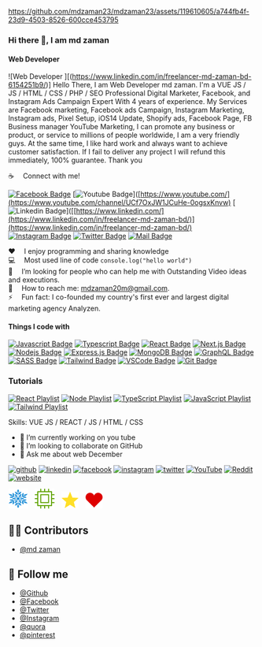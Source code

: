 

https://github.com/mdzaman23/mdzaman23/assets/119610605/a744fb4f-23d9-4503-8526-600cce453795


### Hi there 👋, I am md zaman
#### Web Developer 
![Web Developer ][(https://www.linkedin.com/in/freelancer-md-zaman-bd-6154251b9/)]
Hello There, I am Web Developer md zaman. I'm a VUE JS / JS / HTML / CSS / PHP / SEO Professional Digital Marketer, Facebook, and Instagram Ads Campaign Expert With 4 years of experience. My Services are Facebook marketing, Facebook ads Campaign, Instagram Marketing, Instagram ads, Pixel Setup, iOS14 Update, Shopify ads, Facebook Page, FB Business manager YouTube Marketing, I can promote any business or product, or service to millions of people worldwide, I am a very friendly guys. At the same time, I like hard work and always want to achieve customer satisfaction. If I fail to deliver any project I will refund this immediately, 100% guarantee. Thank you



:coffee: &emsp;Connect with me!

[![Facebook Badge](https://img.shields.io/badge/Facebook-1877F2?style=for-the-badge&logo=facebook&logoColor=white)](https://facebook.com/mdzaman21) [![Youtube Badge](https://img.shields.io/badge/YouTube-FF0000?style=for-the-badge&logo=youtube&logoColor=white)]([https://www.youtube.com/](https://www.youtube.com/channel/UCf7OxJW1JCuHe-0ogsxKnvw) [![Linkedin Badge](https://img.shields.io/badge/LinkedIn-0077B5?style=for-the-badge&logo=linkedin&logoColor=white)]([[https://www.linkedin.com/](https://www.linkedin.com/in/freelancer-md-zaman-bd/)](https://www.linkedin.com/in/freelancer-md-zaman-bd/) [![Instagram Badge](https://img.shields.io/badge/Instagram-E4405F?style=for-the-badge&logo=instagram&logoColor=white)]([[https://www.instagram.com/freelancermdzamanbd/](https://www.instagram.com/freelancermdzamanbd/)](https://www.instagram.com/freelancermdzamanbd/)) [![Twitter Badge](https://img.shields.io/badge/Twitter-1DA1F2?style=for-the-badge&logo=twitter&logoColor=white)]([[https://twitter.com/mdzaman](https://twitter.com/116Zaman)](https://twitter.com/116Zaman)) [![Mail Badge](https://img.shields.io/badge/Gmail-D14836?style=for-the-badge&logo=gmail&logoColor=white)](mailto:mdzaman20m@gmail.com)

:hearts: &emsp;I enjoy programming and sharing knowledge <br/>
:computer: &emsp;Most used line of code `console.log("hello world")` <br/>
🤔 &emsp;I’m looking for people who can help me with Outstanding Video ideas and executions.<br/>
:e-mail: &emsp;How to reach me: mdzaman20m@gmail.com.<br/>
⚡ &emsp;Fun fact: I co-founded my country's first ever and largest digital marketing agency Analyzen.

#### Things I code with

[![Javascript Badge](https://img.shields.io/badge/-Javascript-F0DB4F?style=for-the-badge&labelColor=black&logo=javascript&logoColor=F0DB4F)](#) [![Typescript Badge](https://img.shields.io/badge/-Typescript-007acc?style=for-the-badge&labelColor=black&logo=typescript&logoColor=007acc)](#) [![React Badge](https://img.shields.io/badge/-React-61DBFB?style=for-the-badge&labelColor=black&logo=react&logoColor=61DBFB)](#) [![Next.js Badge](https://img.shields.io/badge/next.js-000000?style=for-the-badge&logo=nextdotjs&logoColor=white)](#) [![Nodejs Badge](https://img.shields.io/badge/-Nodejs-3C873A?style=for-the-badge&labelColor=black&logo=node.js&logoColor=3C873A)](#) [![Express.js Badge](https://img.shields.io/badge/Express.js-000000?style=for-the-badge&logo=express&logoColor=white)](#) [![MongoDB Badge](https://img.shields.io/badge/MongoDB-4EA94B?style=for-the-badge&logo=mongodb&logoColor=white)](#) [![GraphQL Badge](https://img.shields.io/badge/-GraphQl-e535ab?style=for-the-badge&labelColor=black&logo=node.js&logoColor=e535ab)](#) [![SASS Badge](https://img.shields.io/badge/Sass-CC6699?style=for-the-badge&logo=sass&logoColor=white)](#) [![Tailwind Badge](https://img.shields.io/badge/Tailwind%20CSS-092749?style=for-the-badge&logo=tailwindcss&logoColor=06B6D4&labelColor=000000)](#) [![VSCode Badge](https://img.shields.io/badge/Visual_Studio-5C2D91?style=for-the-badge&logo=visual%20studio&logoColor=white)](#) [![Git Badge](https://img.shields.io/badge/Git-F05032?style=for-the-badge&logo=git&logoColor=white)](#)

### Tutorials

[![React Playlist](https://img.shields.io/badge/React-20232A?style=for-the-badge&logo=react&logoColor=61DAFB)](#) [![Node Playlist](https://img.shields.io/badge/Node.js-339933?style=for-the-badge&logo=nodedotjs&logoColor=white)](#) [![TypeScript Playlist](https://img.shields.io/badge/TypeScript-007ACC?style=for-the-badge&logo=typescript&logoColor=white)](#) [![JavaScript Playlist](https://img.shields.io/badge/JavaScript-323330?style=for-the-badge&logo=javascript&logoColor=F7DF1E)](#) [![Tailwind Playlist](https://img.shields.io/badge/Tailwind%20CSS-092749?style=for-the-badge&logo=tailwindcss&logoColor=06B6D4&labelColor=000000)](#)




Skills: VUE JS / REACT / JS / HTML / CSS

- 🔭 I’m currently working on you tube 
- 👯 I’m looking to collaborate on GitHub  
- 💬 Ask me about web December  


[<img src='https://cdn.jsdelivr.net/npm/simple-icons@3.0.1/icons/github.svg' alt='github' height='40'>](https://github.com/https://github.com/mdzaman23)  [<img src='https://cdn.jsdelivr.net/npm/simple-icons@3.0.1/icons/linkedin.svg' alt='linkedin' height='40'>](https://www.linkedin.com/in/https://www.linkedin.com/in/freelancer-md-zaman-bd-6154251b9//)  [<img src='https://cdn.jsdelivr.net/npm/simple-icons@3.0.1/icons/facebook.svg' alt='facebook' height='40'>](https://www.facebook.com/https://www.facebook.com/mdzaman21)  [<img src='https://cdn.jsdelivr.net/npm/simple-icons@3.0.1/icons/instagram.svg' alt='instagram' height='40'>](https://www.instagram.com/https://www.instagram.com/freelancermdzamanbd//)  [<img src='https://cdn.jsdelivr.net/npm/simple-icons@3.0.1/icons/twitter.svg' alt='twitter' height='40'>](https://twitter.com/https://twitter.com/116Zaman)  [<img src='https://cdn.jsdelivr.net/npm/simple-icons@3.0.1/icons/youtube.svg' alt='YouTube' height='40'>](https://www.youtube.com/channel/https://www.youtube.com/channel/UCf7OxJW1JCuHe-0ogsxKnvw)  [<img src='https://cdn.jsdelivr.net/npm/simple-icons@3.0.1/icons/reddit.svg' alt='Reddit' height='40'>](https://www.reddit.com/user/https://www.reddit.com/user/mdzaman23)  [<img src='https://cdn.jsdelivr.net/npm/simple-icons@3.0.1/icons/icloud.svg' alt='website' height='40'>](https://www.fiverr.com/mdzaman116?up_rollout=true)  

<a href='https://archiveprogram.github.com/'><img src='https://raw.githubusercontent.com/acervenky/animated-github-badges/master/assets/acbadge.gif' width='40' height='40'></a> <a href='https://docs.github.com/en/developers'><img src='https://raw.githubusercontent.com/acervenky/animated-github-badges/master/assets/devbadge.gif' width='40' height='40'></a> <a href='https://stars.github.com/'><img src='https://raw.githubusercontent.com/acervenky/animated-github-badges/master/assets/starbadge.gif' width='35' height='35'></a> <a href='https://docs.github.com/en/github/supporting-the-open-source-community-with-github-sponsors'><img src='https://raw.githubusercontent.com/acervenky/animated-github-badges/master/assets/sponsorbadge.gif' width='35' height='35'></a> 

## 🧑‍💻 Contributors
- [@md zaman](https://github.com/mdzaman23)



## 🥰 Follow me
- [@Github](https://github.com/mdzaman23) 
- [@Facebook](https://www.facebook.com/mdzaman21/) 
- [@Twitter](https://twitter.com/116Zaman/) 
- [@Instagram](https://www.instagram.com/freelancermdzamanbd/)
- [@quora](https://www.quora.com/profile/Md-Zaman-108-1)
- [@pinterest](https://www.pinterest.com/freelancermdzamanBD/)
 
